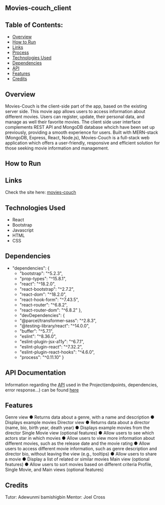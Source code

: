 ## Movies-couch_client
## Table of Contents:
* [Overview](#overview)
* [How to Run](#how-to-run)
* [Links](#links)
* [Process](#process)
* [Technologies Used](#technologies-used)
* [Dependencies](#dependencies)
* [API](#api)
* [Features](#features)
* [Credits](#credentials)

## Overview
Movies-Couch is the client-side part of the app, based on the existing server side. This movie app allows users to access information about different movies.
Users can register, update, their personal data, and manage as well their favorite movies.
The client side user interface complements REST API and MongoDB database whcich have been set up previously, providing a smooth experience for users. Built with MERN-stack (MongoDB, Express, React, Node.js), Movies-Couch is a full-stack web application which offers a user-friendly, responsive and efficient solution for those seeking movie information and management.

## How to Run


## Links
Check the site here: <a href="https://movies-couch.netlify.app/"> movies-couch </a>
## Technologies Used
+ React
+ Bootstrap
+ Javascript
+ HTML
+ CSS

## Dependencies
* "dependencies": {
  *  "bootstrap": "^5.2.3",
  *  "prop-types": "^15.8.1",
  *  "react": "^18.2.0",
  *  "react-bootstrap": "^2.7.2",
  *  "react-dom": "^18.2.0",
  *  "react-hook-form": "^7.43.5",
  *  "react-router": "^6.8.2",
  *  "react-router-dom": "^6.8.2"
  },
  * "devDependencies": {
   * "@parcel/transformer-sass": "^2.8.3",
   * "@testing-library/react": "^14.0.0",
   * "buffer": "^5.7.1",
   * "eslint": "^8.36.0",
   * "eslint-plugin-jsx-a11y": "^6.7.1",
   * "eslint-plugin-react": "^7.32.2",
   * "eslint-plugin-react-hooks": "^4.6.0",
   * "process": "^0.11.10"
  }

## API Documentation
Information regarding the <a href="https://github.com/HerRA17/movies-couch_api" target="_blank">API</a> used in the Project(endpoints, dependencies, error response...) can be found <a href="" target="_blank">here</a>

## Features
Genre view
● Returns data about a genre, with a name and description
● Displays example movies
Director view
● Returns data about a director (name, bio, birth year, death year)
● Displays example movies from the director
Single Movie view (optional features)
● Allow users to see which actors star in which movies
● Allow users to view more information about different movies, such as the release date and
the movie rating
● Allow users to access different movie information, such as genre description and director bio,
without leaving the view (e.g., tooltips)
● Allow users to share a movie
● Display a list of related or similar movies
Main view (optional features)
● Allow users to sort movies based on different criteria
Profile, Single Movie, and Main views (optional features)

## Credits
Tutor: Adewunmi bamishigbin
Mentor: Joel Cross